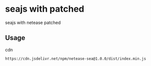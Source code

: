 # seajs with patched

seajs with netease patched

## Usage

cdn

```bash
https://cdn.jsdelivr.net/npm/netease-sea@1.0.0/dist/index.min.js
```
